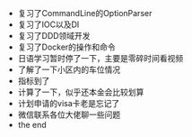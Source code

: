 - 复习了CommandLine的OptionParser
- 复习了IOC以及DI   
- 复习了DDD领域开发
- 复习了Docker的操作和命令
- 日语学习暂时停了一下，主要是零碎时间看视频
- 了解了一下小区内的车位情况
- 指标到了
- 计算了一下，似乎还本金会比较划算
- 计划申请的visa卡老是忘记了
- 微信联系各位大佬聊一些问题
- the end